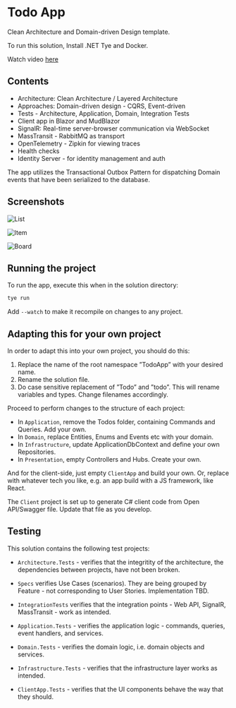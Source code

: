 # Todo App

Clean Architecture and Domain-driven Design template.

To run this solution, Install .NET Tye and Docker.

Watch video [here](https://youtu.be/UW-iDps48BI)

## Contents

* Architecture: Clean Architecture / Layered Architecture 
* Approaches: Domain-driven design - CQRS, Event-driven
* Tests - Architecture, Application, Domain, Integration Tests
* Client app in Blazor and MudBlazor
* SignalR: Real-time server-browser communication via WebSocket
* MassTransit - RabbitMQ as transport
* OpenTelemetry - Zipkin for viewing traces
* Health checks
* Identity Server - for identity management and auth

The app utilizes the Transactional Outbox Pattern for dispatching Domain events that have been serialized to the database.

## Screenshots

![List](/images/screenshot.png)

![Item](/images/screenshot2.png)

![Board](/images/screenshot3.png)

## Running the project

To run the app, execute this when in the solution directory:

```sh
tye run
```

Add ```--watch``` to make it recompile on changes to any project.

## Adapting this for your own project

In order to adapt this into your own project, you should do this:

1. Replace the name of the root namespace ”TodoApp” with your desired name.
2. Rename the solution file.
3. Do case sensitive replacement of ”Todo” and ”todo”. This will rename variables and types. Change filenames accordingly. 

Proceed to perform changes to the structure of each project:

* In ```Application```, remove the Todos folder, containing Commands and Queries. Add your own.
* In ```Domain```, replace Entities, Enums and Events etc with your domain.
* In ```Infrastructure```, update ApplicationDbContext and define your own Repositories.
* In ```Presentation```, empty Controllers and Hubs. Create your own.

And for the client-side, just empty ```ClientApp``` and build your own. Or, replace with whatever tech you like, e.g. an app build with a JS framework, like React.

The ```Client``` project is set up to generate C# client code from Open API/Swagger file. Update that file as you develop.

## Testing

This solution contains the following test projects:

* ```Architecture.Tests``` - verifies that the integritity of the architecture, the dependencies between projects, have not been broken.

* ```Specs``` verifies Use Cases (scenarios). They are being grouped by Feature - not corresponding to User Stories. Implementation TBD.

* ```IntegrationTests``` verifies that the integration points - Web API, SignalR, MassTransit - work as intended.

* ```Application.Tests``` - verifies the application logic - commands, queries, event handlers, and services.

* ```Domain.Tests``` - verifies the domain logic, i.e. domain objects and services.

* ```Infrastructure.Tests``` - verifies that the infrastructure layer works as intended.

* ```ClientApp.Tests``` - verifies that the UI components behave the way that they should.



